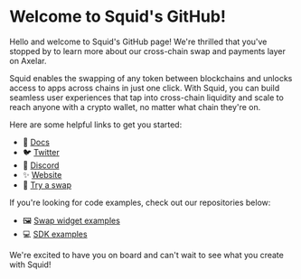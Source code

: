 # Welcome to Squid's GitHub!

Hello and welcome to Squid's GitHub page! We're thrilled that you've stopped by to learn more about our cross-chain swap and payments layer on Axelar.

Squid enables the swapping of any token between blockchains and unlocks access to apps across chains in just one click. With Squid, you can build seamless user experiences that tap into cross-chain liquidity and scale to reach anyone with a crypto wallet, no matter what chain they're on.

Here are some helpful links to get you started:

- 📄 [Docs](https://docs.squidrouter.com)
- 🐦 [Twitter](https://twitter.com/squidrouter)
- 🤖 [Discord](https://discord.gg/squidrouter)
- ✨ [Website](https://squidrouter.com)
- 🔀 [Try a swap](https://app.squidrouter.com)

If you're looking for code examples, check out our repositories below:

- 🖼 [Swap widget examples](https://github.com/0xsquid/widget-integrations)
- 💻 [SDK examples](https://github.com/0xsquid/examples)

We're excited to have you on board and can't wait to see what you create with Squid!

